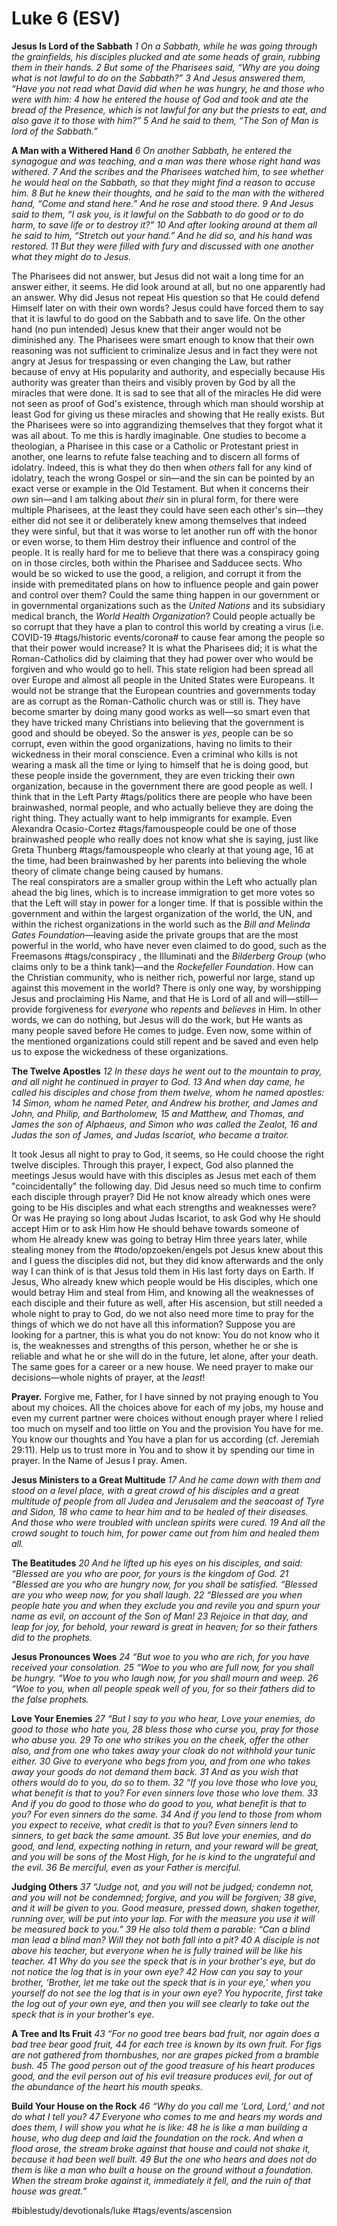 # Luke 6 (ESV) 
**Jesus Is Lord of the Sabbath**
*1 On a Sabbath, while he was going through the grainfields, his disciples plucked and ate some heads of grain, rubbing them in their hands. 2 But some of the Pharisees said, “Why are you doing what is not lawful to do on the Sabbath?” 3 And Jesus answered them, “Have you not read what David did when he was hungry, he and those who were with him: 4 how he entered the house of God and took and ate the bread of the Presence, which is not lawful for any but the priests to eat, and also gave it to those with him?” 5 And he said to them, “The Son of Man is lord of the Sabbath.”*

**A Man with a Withered Hand**
*6 On another Sabbath, he entered the synagogue and was teaching, and a man was there whose right hand was withered. 7 And the scribes and the Pharisees watched him, to see whether he would heal on the Sabbath, so that they might find a reason to accuse him. 8 But he knew their thoughts, and he said to the man with the withered hand, “Come and stand here.” And he rose and stood there. 9 And Jesus said to them, “I ask you, is it lawful on the Sabbath to do good or to do harm, to save life or to destroy it?” 10 And after looking around at them all he said to him, “Stretch out your hand.” And he did so, and his hand was restored. 11 But they were filled with fury and discussed with one another what they might do to Jesus.*

The Pharisees did not answer, but Jesus did not wait a long time for an answer either, it seems. He did look around at all, but no one apparently had an answer. Why did Jesus not repeat His question so that He could defend Himself later on with their own words? Jesus could have forced them to say that it is lawful to do good on the Sabbath and to save life. On the other hand (no pun intended) Jesus knew that their anger would not be diminished any. The Pharisees were smart enough to know that their own reasoning was not sufficient to criminalize Jesus and in fact they were not angry at Jesus for trespassing or even changing the Law, but rather because of envy at His popularity and authority, and especially because His authority was greater than theirs and visibly proven by God by all the miracles that were done. 
It is sad to see that all of the miracles He did were not seen as proof of God's existence, through which man should worship at least God for giving us these miracles and showing that He really exists. But the Pharisees were so into aggrandizing themselves that they forgot what it was all about. 
To me this is hardly imaginable. One studies to become a theologian, a Pharisee in this case or a Catholic or Protestant priest in another, one learns to refute false teaching and to discern all forms of idolatry. Indeed, this is what they do then when *others* fall for any kind of idolatry, teach the wrong Gospel or sin—and the sin can be pointed by an exact verse or example in the Old Testament. But when it concerns their *own* sin—and I am talking about *their* sin in plural form, for there were multiple Pharisees, at the least they could have seen each other's sin—they either did not see it or deliberately knew among themselves that indeed they were sinful, but that it was worse to let another run off with the honor or even worse, to them Him destroy their influence and control of the people.
It is really hard for me to believe that there was a conspiracy going on in those circles, both within the Pharisee and Sadducee sects. Who would be so wicked to use the good, a religion, and corrupt it from the inside with premeditated plans on how to influence people and gain power and control over them? 
Could the same thing happen in our government or in governmental organizations such as the *United Nations* and its subsidiary medical branch, the *World Health Organization*? Could people actually be so corrupt that they have a plan to control this world by creating a virus (i.e. COVID-19 #tags/historic events/corona# to cause fear among the people so that their power would increase?
It is what the Pharisees did; it is what the Roman-Catholics did by claiming that they had power over who would be forgiven and who would go to hell. This state religion had been spread all over Europe and almost all people in the United States were Europeans. It would not be strange that the European countries and governments today are as corrupt as the Roman-Catholic church was or still is. They have become smarter by doing many good works as well—so smart even that they have tricked many Christians into believing that the government is good and should be obeyed. 
So the answer is *yes*, people can be so corrupt, even within the good organizations, having no limits to their wickedness in their moral conscience. Even a criminal who kills is not wearing a mask all the time or lying to himself that he is doing good, but these people inside the government, they are even tricking their own organization, because in the government there are good people as well. 
I think that in the Left Party #tags/politics there are people who have been brainwashed, normal people, and who actually believe they are doing the right thing. They actually want to help immigrants for example. Even Alexandra Ocasio-Cortez #tags/famouspeople could be one of those brainwashed people who really does not know what she is saying, just like Greta Thunberg #tags/famouspeople who clearly at that young age, 16 at the time, had been brainwashed by her parents into believing the whole theory of climate change being caused by humans.  
The real conspirators are a smaller group within the Left who actually plan ahead the big lines, which is to increase immigration to get more votes so that the Left will stay in power for a longer time. 
If that is possible within the government and within the largest organization of the world, the UN, and within the richest organizations in the world such as the *Bill and Melinda Gates Foundation*—leaving aside the private groups that are the most powerful in the world, who have never even claimed to do good, such as the Freemasons #tags/conspiracy , the Illuminati and the *Bilderberg Group* (who claims only to be a think tank)—and the *Rockefeller Foundation*. 
How can the Christian community, who is neither rich, powerful nor large, stand up against this movement in the world? There is only one way, by worshipping Jesus and proclaiming His Name, and that He is Lord of all and will—still—provide forgiveness for *everyone* who *repents* and *believes* in Him. In other words, we can do nothing, but Jesus will do the work, but He wants as many people saved before He comes to judge. Even now, some within of the mentioned organizations could still repent and be saved and even help us to expose the wickedness of these organizations. 

**The Twelve Apostles**
*12 In these days he went out to the mountain to pray, and all night he continued in prayer to God. 13 And when day came, he called his disciples and chose from them twelve, whom he named apostles: 14 Simon, whom he named Peter, and Andrew his brother, and James and John, and Philip, and Bartholomew, 15 and Matthew, and Thomas, and James the son of Alphaeus, and Simon who was called the Zealot, 16 and Judas the son of James, and Judas Iscariot, who became a traitor.*

It took Jesus all night to pray to God, it seems, so He could choose the right twelve disciples. Through this prayer, I expect, God also planned the meetings Jesus would have with this disciples as Jesus met each of them "coincidentally" the following day. Did Jesus need so much time to confirm each disciple through prayer? Did He not know already which ones were going to be His disciples and what each strengths and weaknesses were? Or was He praying so long about Judas Iscariot, to ask God why He should accept Him or to ask Him how He should behave towards someone of whom He already knew was going to betray Him three years later, while stealing money from the #todo/opzoeken/engels pot 
Jesus knew about this and I guess the disciples did not, but they did know afterwards and the only way I can think of is that Jesus told them in His last forty days on Earth. 
If Jesus, Who already knew which people would be His disciples, which one would betray Him and steal from Him, and knowing all the weaknesses of each disciple and their future as well, after His ascension, but still needed a whole night to pray to God, do we not also need more time to pray for the things of which we do not have all this information? 
Suppose you are looking for a partner, this is what you do not know: 
You do not know who it is, the weaknesses and strengths of this person, whether he or she is reliable and what he or she will do in the future, let alone, after your death. The same goes for a career or a new house. We need prayer to make our decisions—whole nights of prayer, at the *least*!

**Prayer.** Forgive me, Father, for I have sinned by not praying enough to You about my choices. All the choices above for each of my jobs, my house and even my current partner were choices without enough prayer where I relied too much on myself and too little on You and the provision You have for me.
You know our thoughts and You have a plan for us according (cf. Jeremiah 29:11). Help us to trust more in You and to show it  by spending our time in prayer. 
In the Name of Jesus I pray. Amen.  

**Jesus Ministers to a Great Multitude**
*17 And he came down with them and stood on a level place, with a great crowd of his disciples and a great multitude of people from all Judea and Jerusalem and the seacoast of Tyre and Sidon, 18 who came to hear him and to be healed of their diseases. And those who were troubled with unclean spirits were cured. 19 And all the crowd sought to touch him, for power came out from him and healed them all.*

**The Beatitudes**
*20 And he lifted up his eyes on his disciples, and said:*
*“Blessed are you who are poor, for yours is the kingdom of God.*
*21 “Blessed are you who are hungry now, for you shall be satisfied.*
*“Blessed are you who weep now, for you shall laugh.*
*22 “Blessed are you when people hate you and when they exclude you and revile you and spurn your name as evil, on account of the Son of Man! 23 Rejoice in that day, and leap for joy, for behold, your reward is great in heaven; for so their fathers did to the prophets.*

**Jesus Pronounces Woes**
*24 “But woe to you who are rich, for you have received your consolation.*
*25 “Woe to you who are full now, for you shall be hungry.*
*“Woe to you who laugh now, for you shall mourn and weep.*
*26 “Woe to you, when all people speak well of you, for so their fathers did to the false prophets.*

**Love Your Enemies**
*27 “But I say to you who hear, Love your enemies, do good to those who hate you, 28 bless those who curse you, pray for those who abuse you. 29 To one who strikes you on the cheek, offer the other also, and from one who takes away your cloak do not withhold your tunic either. 30 Give to everyone who begs from you, and from one who takes away your goods do not demand them back. 31 And as you wish that others would do to you, do so to them.*
*32 “If you love those who love you, what benefit is that to you? For even sinners love those who love them. 33 And if you do good to those who do good to you, what benefit is that to you? For even sinners do the same. 34 And if you lend to those from whom you expect to receive, what credit is that to you? Even sinners lend to sinners, to get back the same amount. 35 But love your enemies, and do good, and lend, expecting nothing in return, and your reward will be great, and you will be sons of the Most High, for he is kind to the ungrateful and the evil. 36 Be merciful, even as your Father is merciful.*

**Judging Others**
*37 “Judge not, and you will not be judged; condemn not, and you will not be condemned; forgive, and you will be forgiven; 38 give, and it will be given to you. Good measure, pressed down, shaken together, running over, will be put into your lap. For with the measure you use it will be measured back to you.”*
*39 He also told them a parable: “Can a blind man lead a blind man? Will they not both fall into a pit? 40 A disciple is not above his teacher, but everyone when he is fully trained will be like his teacher. 41 Why do you see the speck that is in your brother's eye, but do not notice the log that is in your own eye? 42 How can you say to your brother, ‘Brother, let me take out the speck that is in your eye,’ when you yourself do not see the log that is in your own eye? You hypocrite, first take the log out of your own eye, and then you will see clearly to take out the speck that is in your brother's eye.*

**A Tree and Its Fruit**
*43 “For no good tree bears bad fruit, nor again does a bad tree bear good fruit, 44 for each tree is known by its own fruit. For figs are not gathered from thornbushes, nor are grapes picked from a bramble bush. 45 The good person out of the good treasure of his heart produces good, and the evil person out of his evil treasure produces evil, for out of the abundance of the heart his mouth speaks.*

**Build Your House on the Rock**
*46 “Why do you call me ‘Lord, Lord,’ and not do what I tell you? 47 Everyone who comes to me and hears my words and does them, I will show you what he is like: 48 he is like a man building a house, who dug deep and laid the foundation on the rock. And when a flood arose, the stream broke against that house and could not shake it, because it had been well built. 49 But the one who hears and does not do them is like a man who built a house on the ground without a foundation. When the stream broke against it, immediately it fell, and the ruin of that house was great.”*

#biblestudy/devotionals/luke #tags/events/ascension